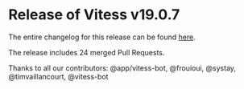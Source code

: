 # Release of Vitess v19.0.7
The entire changelog for this release can be found [here](https://github.com/vitessio/vitess/blob/main/changelog/19.0/19.0.7/changelog.md).

The release includes 24 merged Pull Requests.

Thanks to all our contributors: @app/vitess-bot, @frouioui, @systay, @timvaillancourt, @vitess-bot

